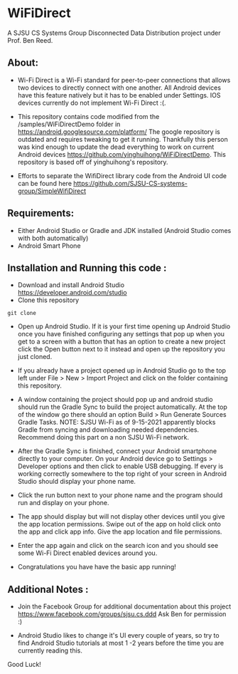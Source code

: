 # WiFiDirect

A SJSU CS Systems Group Disconnected Data Distribution project under Prof. Ben Reed.

## About:
- Wi-Fi Direct is a Wi-Fi standard for peer-to-peer connections that allows two devices to directly connect with one another. All Android devices have this feature natively but it has to be enabled under Settings. IOS devices currently do not implement Wi-Fi Direct :(.

- This repository contains code modified from the /samples/WiFiDirectDemo folder in https://android.googlesource.com/platform/
The google repository is outdated and requires tweaking to get it running. Thankfully this person was kind enough to update the dead everything to work on current Android devices https://github.com/yinghuihong/WiFiDirectDemo. This repository is based off of yinghuihong's repository.

- Efforts to separate the WifiDirect library code from the Android UI code can be found here https://github.com/SJSU-CS-systems-group/SimpleWifiDirect

## Requirements:
- Either Android Studio or Gradle and JDK installed (Android Studio comes with both automatically)
- Android Smart Phone

## Installation and Running this code :
- Download and install Android Studio https://developer.android.com/studio 
- Clone this repository
```
git clone 
```
- Open up Android Studio. If it is your first time opening up Android Studio once you have finished configuring any settings that pop up when you get to a screen with a button that has an option to create a new project click the Open button next to it instead and open up the repository you just cloned.

- If you already have a project opened up in Android Studio go to the top left under File > New > Import Project and click on the folder containing this repository.

- A window containing the project should pop up and android studio should run the Gradle Sync to build the project automatically. At the top of the window go there should an option Build > Run Generate Sources Gradle Tasks. NOTE: SJSU Wi-Fi as of 9-15-2021 apparently blocks Gradle from syncing and downloading needed dependencies. Recommend doing this part on a non SJSU Wi-Fi network.

- After the Gradle Sync is finished, connect your Android smartphone directly to your computer. On your Android device go to Settings > Developer options and then click to enable USB debugging. If every is working correctly somewhere to the top right of your screen in Android Studio should display your phone name.

- Click the run button next to your phone name and the program should run and display on your phone.

- The app should display but will not display other devices until you give the app location permissions. Swipe out of the app on hold click onto the app and click app info. Give the app location and file permissions.

- Enter the app again and click on the search icon and you should see some Wi-Fi Direct enabled devices around you.

- Congratulations you have have the basic app running!

## Additional Notes :

- Join the Facebook Group for additional documentation about this project https://www.facebook.com/groups/sjsu.cs.ddd
Ask Ben for permission :)

- Android Studio likes to change it's UI every couple of years, so try to find Android Studio tutorials at most 1 -2 years before the time you are currently reading this.

Good Luck!

